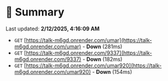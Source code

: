 # 📖 Summary
Last updated: **2/12/2025, 4:16:09 AM**

- `GET` [https://talk-m6gd.onrender.com/umar](https://talk-m6gd.onrender.com/umar) - **Down** (281ms)
- `GET` [https://talk-m6gd.onrender.com/9337](https://talk-m6gd.onrender.com/9337) - **Down** (182ms)
- `GET` [https://talk-m6gd.onrender.com/umar920](https://talk-m6gd.onrender.com/umar920) - **Down** (154ms)
